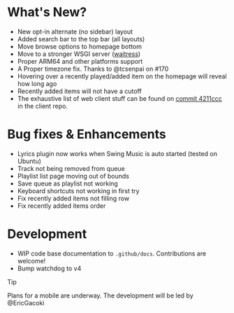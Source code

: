 # What's New?

- New opt-in alternate (no sidebar) layout
- Added search bar to the top bar (all layouts)
- Move browse options to homepage bottom
- Move to a stronger WSGI server ([waitress](https://docs.pylonsproject.org/projects/waitress/en/stable/))
- Proper ARM64 and other platforms support
- A Proper timezone fix. Thanks to @tcsenpai on #170
- Hovering over a recently played/added item on the homepage will reveal how long ago
- Recently added items will not have a cutoff
- The exhaustive list of web client stuff can be found on [commit 4211ccc](https://github.com/swing-opensource/swingmusic-client/commit/4211ccc685e3d33dbf008cbb6c77542baf0130dc) in the client repo.

# Bug fixes & Enhancements

- Lyrics plugin now works when Swing Music is auto started (tested on Ubuntu)
- Track not being removed from queue
- Playlist list page moving out of bounds
- Save queue as playlist not working
- Keyboard shortcuts not working in first try
- Fix recently added items not filling row
- Fix recently added items order

# Development

- WIP code base documentation to `.github/docs`. Contributions are welcome!
- Bump watchdog to v4

> [!TIP]
> Plans for a mobile are underway. The development will be led by @EricGacoki